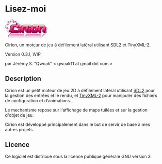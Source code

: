 # Lisez-moi

![Cirion](https://github.com/qwoak/cirion/blob/master/logo.png)

Cirion, un moteur de jeu à défilement latéral utilisant SDL2 et TinyXML-2.

Version 0.3.1, WIP

par Jérémy S. "Qwoak" < qwoak11 at gmail dot com >

## Description
Cirion est un petit moteur de jeu 2D à défilement latéral utilisant [SDL2](http://libsdl.org/) pour la gestion des entrées et le rendu, et [TinyXML-2](http://www.grinninglizard.com/tinyxml2/) pour manipuler des fichiers de configuration et d'animations. 

Le mechanisme repose sur l'affichage de maps tuilées et sur la gestion d'objet de jeu.

Cirion est développé principalement dans le but de servir de base à mes autres projets.

## Licence
Ce logiciel est distribué sous la licence publique générale GNU version 3.

